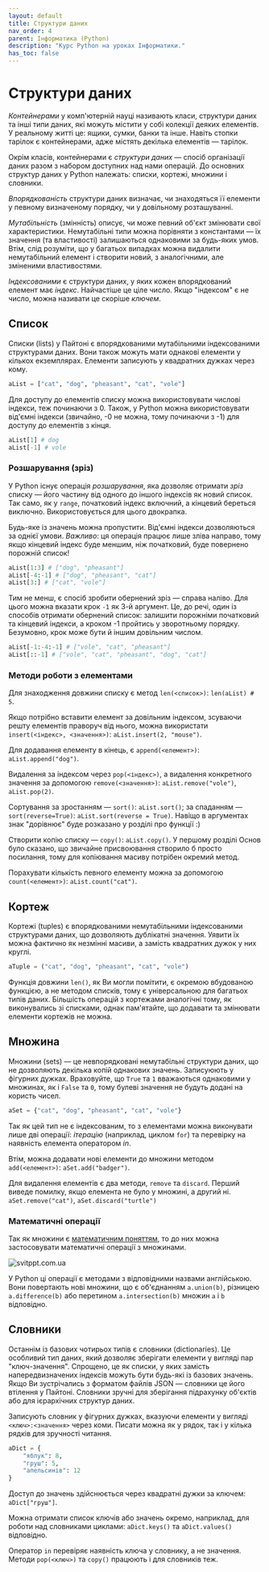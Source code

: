 ```yaml
---
layout: default
title: Структури даних
nav_order: 4
parent: Інформатика (Python)
description: "Курс Python на уроках Інформатики."
has_toc: false
---
```


# Структури даних

_Контейнерами_ у комп'ютерній науці називають класи, структури даних та інші типи даних, які можуть містити у собі колекції деяких елементів. У реальному житті це: ящики, сумки, банки та інше. Навіть стопки тарілок є контейнерами, адже містять декілька елементів — тарілок.

Окрім класів, контейнерами є _структури даних_ — спосіб організації даних разом з набором доступних над нами операцій. До основних структур даних у Python належать: списки, кортежі, множини і словники.

_Впорядкованість_ структури даних визначає, чи знаходяться її елементи у певному визначеному порядку, чи у довільному розташуванні.

_Мутабільність_ (змінність) описує, чи може певний об'єкт змінювати свої характеристики. Немутабільні типи можна порівняти з константами — їх значення (та властивості) залишаються однаковими за будь-яких умов. Втім, слід розуміти, що у багатьох випадках можна видалити немутабільний елемент і створити новий, з аналогічними, але зміненими властивостями.

_Індексованими_ є структури даних, у яких кожен впорядкований елемент має _індекс_. Найчастіше це ціле число. Якщо "індексом" є не число, можна називати це скоріше _ключем_.

## Список

Списки (lists) у Пайтоні є впорядкованими мутабільними індексованими структурами даних. Вони також можуть мати однакові елементи у кількох екземплярах. Елементи записують у квадратних дужках через кому.

```python
aList = ["cat", "dog", "pheasant", "cat", "vole"]
```

Для доступу до елементів списку можна використовувати числові індекси, теж починаючи з 0. Також, у Python можна використовувати від'ємні індекси (звичайно, -0 не можна, тому починаючи з -1) для доступу до елементів з кінця.

```python
aList[1] # dog
aList[-1] # vole
```

### Розшарування (зріз)

У Python існує операція _розшарування_, яка дозволяє отримати _зріз_ списку — його частину від одного до іншого індексів як новий список. Так само, як у `range`, початковий індекс включний, а кінцевий береться виключно. Використовується для цього двокрапка.

Будь-яке із значень можна пропустити. Від'ємні індекси дозволяються за однієї умови. _Важливо_: ця операція працює лише зліва направо, тому якщо кінцевий індекс буде меншим, ніж початковий, буде повернено порожній список!

```python
aList[1:3] # ["dog", "pheasant"]
aList[-4:-1] # ["dog", "pheasant", "cat"]
aList[3:] # ["cat", "vole"]
```
Тим не менш, є спосіб зробити обернений зріз — справа наліво. Для цього можна вказати крок `-1` як 3-й аргумент. Це, до речі, один із способів отримати обернений список: залишити порожніми початковий та кінцевий індекси, а кроком -1 пройтись у зворотньому порядку. Безумовно, крок може бути й іншим довільним числом.

```python
aList[-1:-4:-1] # ["vole", "cat", "pheasant"]
aList[::-1] # ["vole", "cat", "pheasant", "dog", "cat"]
```

### Методи роботи з елементами

Для знаходження довжини списку є метод `len(<список>)`: `len(aList) # 5`.

Якщо потрібно вставити елемент за довільним індексом, зсуваючи решту елементів праворуч від нього, можна використати `insert(<індекс>, <значення>)`: `aList.insert(2, "mouse")`.

Для додавання елементу в кінець, є `append(<елемент>)`: `aList.append("dog")`.

Видалення за індексом через `pop(<індекс>)`, а видалення конкретного значення за допомогою `remove(<значення>)`: `aList.remove("vole")`, `aList.pop(2)`.

Сортування за зростанням — `sort()`: `aList.sort()`; за спаданням — `sort(reverse=True)`: `aList.sort(reverse = True)`. Навіщо в аргументах знак "дорівнює" буде розказано у розділі про функції :)

Створити копію списку — `copy()`: `aList.copy()`. У першому розділі Основ було сказано, що звичайне присвоювання створило б просто посилання, тому для копіювання масиву потрібен окремий метод.

Порахувати кількість певного елементу можна за допомогою `count(<елемент>)`: `aList.count("cat")`.

## Кортеж

Кортежі (tuples) є впорядкованими немутабільними індексованими структурами даних, що дозволяють дублікатні значення. Уявити їх можна фактично як незмінні масиви, а замість квадратних дужок у них круглі.

```python
aTuple = ("cat", "dog", "pheasant", "cat", "vole")
```
Функція довжини `len()`, як Ви могли помітити, є окремою вбудованою функцією, а не методом списків, тому є універсальною для багатьох типів даних. Більшість операцій з кортежами аналогічні тому, як виконувались зі списками, однак пам'ятайте, що додавати та змінювати елементи кортежів не можна.

## Множина

Множини (sets) — це невпорядковані немутабільні структури даних, що не дозволяють декілька копій однакових значень. Записуюють у фігурних дужках. Враховуйте, що `True` та `1` вважаються однаковими у множинах, як і `False` та `0`, тому булеві значення не будуть додані на користь чисел.

```python
aSet = {"cat", "dog", "pheasant", "cat", "vole"}
```
Так як цей тип не є індексованим, то з елементами можна виконувати лише дві операції: _ітерацію_ (наприклад, циклом `for`) та перевірку на наявність елемента оператором _in_.

Втім, можна додавати нові елементи до множини методом `add(<елемент>)`: `aSet.add("badger")`.

Для видалення елементів є два методи, `remove` та `discard`. Перший виведе помилку, якщо елемента не було у множині, а другий ні. `aSet.remove("cat")`, `aSet.discard("turtle")`

### Математичні операції

Так як множини є [математичним поняттям](https://uk.wikipedia.org/wiki/%D0%9C%D0%BD%D0%BE%D0%B6%D0%B8%D0%BD%D0%B0), то до них можна застосовувати математичні операції з множинами.

![svitppt.com.ua](https://svitppt.com.ua/images/30/29526/770/img2.jpg)

У Python ці операції є методами з відповідними назвами англійською. Вони повертають нові множини, що є об'єднанням `a.union(b)`, різницею `a.difference(b)` або перетином `a.intersection(b)` множин `a` і `b` відповідно.

## Словники

Останнім із базових чотирьох типів є словники (dictionaries). Це особливий тип даних, який дозволяє зберігати елементи у вигляді пар "ключ-значення". Спрощено, це як списки, у яких замість напередвизначених індексів можуть бути будь-які із базових значень. Якщо Ви зустрічались з форматом файлів JSON — словники це його втілення у Пайтоні. Словники зручні для зберігання підрахунку об'єктів або для ієрархічних структур даних.

Записують словник у фігурних дужках, вказуючи елементи у вигляді `<ключ>:<значення>` через коми. Писати можна як у рядок, так і у кілька рядків для зручності читання.

```python
aDict = {
    "яблук": 8,
    "груш": 5,
    "апельсинів": 12
}
```
Доступ до значень здійснюється через квадратні дужки за ключем: `aDict["груш"]`.

Можна отримати список ключів або значень окремо, наприклад, для роботи над словниками циклами: `aDict.keys()` та `aDict.values()` відповідно.

Оператор `in` перевіряє наявність ключа у словнику, а не значення. Методи `pop(<ключ>)` та `copy()` працюють і для словників теж.
